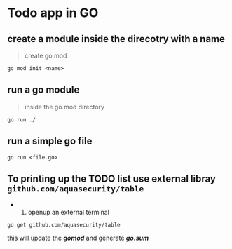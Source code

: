 Todo app in GO
===
## create a module inside the direcotry with a name 

>create go.mod 
```
go mod init <name>

```

## run a go module

> inside the go.mod directory
```
go run ./

```


## run a simple go file

```
go run <file.go>
```  


## To printing up the TODO list use external libray `github.com/aquasecurity/table`

- 1. openup an external terminal

```
go get github.com/aquasecurity/table

```
this will update the ***gomod*** and generate ***go.sum***